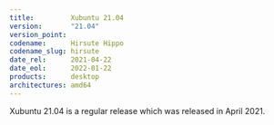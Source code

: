 ```yaml
---
title:         Xubuntu 21.04
version:       "21.04"
version_point:
codename:      Hirsute Hippo
codename_slug: hirsute
date_rel:      2021-04-22
date_eol:      2022-01-22
products:      desktop
architectures: amd64
---
```


Xubuntu 21.04 is a regular release which was released in April 2021.
